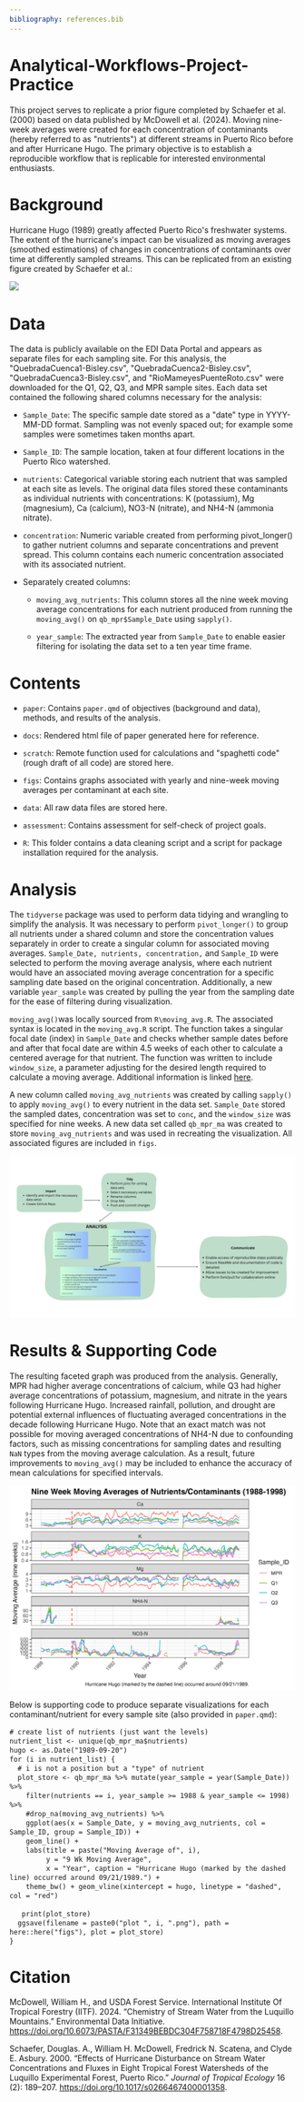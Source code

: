 ```yaml
---
bibliography: references.bib
---
```


# Analytical-Workflows-Project-Practice

This project serves to replicate a prior figure completed by Schaefer et al. (2000) based on data published by McDowell et al. (2024). Moving nine-week averages were created for each concentration of contaminants (hereby referred to as "nutrients") at different streams in Puerto Rico before and after Hurricane Hugo. The primary objective is to establish a reproducible workflow that is replicable for interested environmental enthusiasts.

# Background

Hurricane Hugo (1989) greatly affected Puerto Rico's freshwater systems. The extent of the hurricane's impact can be visualized as moving averages (smoothed estimations) of changes in concentrations of contaminants over time at differently sampled streams. This can be replicated from an existing figure created by Schaefer et al.:

<img src="https://eds-214-workflows-reproducibility.github.io/course-materials/interactive/images/Schaefer_etal_2020_fig3.png"/>

# Data

The data is publicly available on the EDI Data Portal and appears as separate files for each sampling site. For this analysis, the "QuebradaCuenca1-Bisley.csv", "QuebradaCuenca2-Bisley.csv", "QuebradaCuenca3-Bisley.csv", and "RioMameyesPuenteRoto.csv" were downloaded for the Q1, Q2, Q3, and MPR sample sites. Each data set contained the following shared columns necessary for the analysis:

-   `Sample_Date`: The specific sample date stored as a "date" type in YYYY-MM-DD format. Sampling was not evenly spaced out; for example some samples were sometimes taken months apart.

-   `Sample_ID`: The sample location, taken at four different locations in the Puerto Rico watershed.

-   `nutrients`: Categorical variable storing each nutrient that was sampled at each site as levels. The original data files stored these contaminants as individual nutrients with concentrations: K (potassium), Mg (magnesium), Ca (calcium), NO3-N (nitrate), and NH4-N (ammonia nitrate).

-   `concentration`: Numeric variable created from performing pivot_longer() to gather nutrient columns and separate concentrations and prevent spread. This column contains each numeric concentration associated with its associated nutrient.

-   Separately created columns:

    -   `moving_avg_nutrients`: This column stores all the nine week moving average concentrations for each nutrient produced from running the `moving_avg()` on `qb_mpr$Sample_Date` using `sapply()`.

    -   `year_sample`: The extracted year from `Sample_Date` to enable easier filtering for isolating the data set to a ten year time frame.

# Contents

-   `paper`: Contains `paper.qmd` of objectives (background and data), methods, and results of the analysis.

-   `docs`: Rendered html file of paper generated here for reference.

-   `scratch`: Remote function used for calculations and "spaghetti code" (rough draft of all code) are stored here.

-   `figs`: Contains graphs associated with yearly and nine-week moving averages per contaminant at each site.

-   `data`: All raw data files are stored here.

-   `assessment`: Contains assessment for self-check of project goals.

-   `R`: This folder contains a data cleaning script and a script for package installation required for the analysis.

# Analysis

The `tidyverse` package was used to perform data tidying and wrangling to simplify the analysis. It was necessary to perform `pivot_longer()` to group all nutrients under a shared column and store the concentration values separately in order to create a singular column for associated moving averages. `Sample_Date, nutrients, concentration,` and `Sample_ID` were selected to perform the moving average analysis, where each nutrient would have an associated moving average concentration for a specific sampling date based on the original concentration. Additionally, a new variable `year_sample` was created by pulling the year from the sampling date for the ease of filtering during visualization.

`moving_avg()`was locally sourced from `R\moving_avg.R`. The associated syntax is located in the `moving_avg.R` script. The function takes a singular focal date (index) in `Sample_Date` and checks whether sample dates before and after that focal date are within 4.5 weeks of each other to calculate a centered average for that nutrient. The function was written to include `window_size`, a parameter adjusting for the desired length required to calculate a moving average. Additional information is linked [here](https://github.com/vedikaS-byte/Analytical-Workflows-Project-Practice/blob/main/R/moving_avg.R).

A new column called `moving_avg_nutrients` was created by calling `sapply()` to apply `moving_avg()` to every nutrient in the data set. `Sample_Date` stored the sampled dates, concentration was set to `conc`, and the `window_size` was specified for nine weeks. A new data set called `qb_mpr_ma` was created to store `moving_avg_nutrients` and was used in recreating the visualization. All associated figures are included in `figs`.

![](figs/flowchart.png)

# Results & Supporting Code

The resulting faceted graph was produced from the analysis. Generally, MPR had higher average concentrations of calcium, while Q3 had higher average concentrations of potassium, magnesium, and nitrate in the years following Hurricane Hugo. Increased rainfall, pollution, and drought are potential external influences of fluctuating averaged concentrations in the decade following Hurricane Hugo. Note that an exact match was not possible for moving averaged concentrations of NH4-N due to confounding factors, such as missing concentrations for sampling dates and resulting `NaN` types from the moving average calculation. As a result, future improvements to `moving_avg()` may be included to enhance the accuracy of mean calculations for specified intervals.

![](figs/plot_facet.png)

Below is supporting code to produce separate visualizations for each contaminant/nutrient for every sample site (also provided in `paper.qmd`):

```{r}
# create list of nutrients (just want the levels)
nutrient_list <- unique(qb_mpr_ma$nutrients)
hugo <- as.Date("1989-09-20")
for (i in nutrient_list) {
  # i is not a position but a "type" of nutrient
  plot_store <- qb_mpr_ma %>% mutate(year_sample = year(Sample_Date)) %>%
    filter(nutrients == i, year_sample >= 1988 & year_sample <= 1998) %>%
    #drop_na(moving_avg_nutrients) %>% 
    ggplot(aes(x = Sample_Date, y = moving_avg_nutrients, col = Sample_ID, group = Sample_ID)) +
    geom_line() +
    labs(title = paste("Moving Average of", i),
         y = "9 Wk Moving Average",
         x = "Year", caption = "Hurricane Hugo (marked by the dashed line) occurred around 09/21/1989.") + 
    theme_bw() + geom_vline(xintercept = hugo, linetype = "dashed", col = "red") 
 
   print(plot_store) 
  ggsave(filename = paste0("plot ", i, ".png"), path = here::here("figs"), plot = plot_store)
}
```

# Citation

McDowell, William H., and USDA Forest Service. International Institute Of Tropical Forestry (IITF). 2024. “Chemistry of Stream Water from the Luquillo Mountains.” Environmental Data Initiative. <https://doi.org/10.6073/PASTA/F31349BEBDC304F758718F4798D25458>.

Schaefer, Douglas. A., William H. McDowell, Fredrick N. Scatena, and Clyde E. Asbury. 2000. “Effects of Hurricane Disturbance on Stream Water Concentrations and Fluxes in Eight Tropical Forest Watersheds of the Luquillo Experimental Forest, Puerto Rico.” *Journal of Tropical Ecology* 16 (2): 189–207. <https://doi.org/10.1017/s0266467400001358>.
